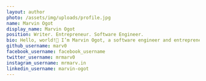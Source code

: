 ```yaml
---
layout: author
photo: /assets/img/uploads/profile.jpg
name: Marvin Ogot
display_name: Marvin Ogot
position: Writer. Entrepreneur. Software Engineer.
bio: Hello, world!👋 I’m Marvin Ogot, a software engineer and entrepreneur on a mission to empower 1M+ young people using sports, technology, and entrepreneurship as transformative tools.
github_username: marv0
facebook_username: facebook_username
twitter_username: mrmarv0
instagram_username: mrmarv.in
linkedin_username: marvin-ogot
---
```


